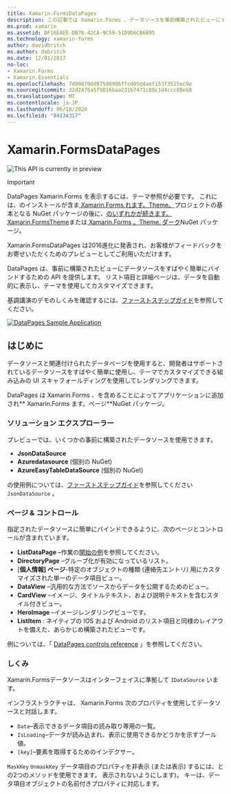```yaml
---
title: Xamarin.FormsDataPages
description: この記事では Xamarin.Forms 、データソースを事前構築されたビューにすばやく簡単にバインドするための API を提供する DataPages について説明します。
ms.prod: xamarin
ms.assetid: DF16EAEE-DB78-42CA-9C59-51D9D6CB6B95
ms.technology: xamarin-forms
author: davidbritch
ms.author: dabritch
ms.date: 12/01/2017
no-loc:
- Xamarin.Forms
- Xamarin.Essentials
ms.openlocfilehash: 7d99870dd975d0996ffcd05d4aef153f3515ec9e
ms.sourcegitcommit: 32d2476a5f9016baa231b7471c88c1d4ccc08eb8
ms.translationtype: MT
ms.contentlocale: ja-JP
ms.lasthandoff: 06/18/2020
ms.locfileid: "84134317"
---
```

# <a name="xamarinforms-datapages"></a>Xamarin.FormsDataPages

![](~/media/shared/preview.png "This API is currently in preview")

> [!IMPORTANT]
> DataPages Xamarin.Forms を表示するには、テーマ参照が必要です。 これには、のインストールが含ま[ Xamarin.Forms れます。Theme。](https://www.nuget.org/packages/Xamarin.Forms.Theme.Base/)プロジェクトの基本となる NuGet パッケージの後に、[のいずれかが続きます。 Xamarin.FormsTheme](https://www.nuget.org/packages/Xamarin.Forms.Theme.Light/)または[ Xamarin.Forms 。Theme. ダーク](https://www.nuget.org/packages/Xamarin.Forms.Theme.Dark/)NuGet パッケージ。

Xamarin.FormsDataPages は2016進化に発表され、お客様がフィードバックをお寄せいただくためのプレビューとしてご利用いただけます。

DataPages は、事前に構築されたビューにデータソースをすばやく簡単にバインドするための API を提供します。 リスト項目と詳細ページは、データを自動的に表示し、テーマを使用してカスタマイズできます。

基調講演のデモのしくみを確認するには、[ファーストステップガイド](get-started.md)を参照してください。

[![](images/demo-sml.png "DataPages Sample Application")](images/demo.png#lightbox "DataPages Sample Application")

## <a name="introduction"></a>はじめに

データソースと関連付けられたデータページを使用すると、開発者はサポートされているデータソースをすばやく簡単に使用し、テーマでカスタマイズできる組み込みの UI スキャフォールディングを使用してレンダリングできます。

DataPages は Xamarin.Forms 、を含めることによってアプリケーションに追加され** Xamarin.Forms ます。ページ**NuGet パッケージ。

### <a name="data-sources"></a>ソリューション エクスプローラー

プレビューでは、いくつかの事前に構築されたデータソースを使用できます。

* **JsonDataSource**
* **Azuredatasource** (個別の NuGet)
* **AzureEasyTableDataSource** (個別の NuGet)

の使用例については、[ファーストステップガイド](get-started.md)を参照してください `JsonDataSource` 。

### <a name="pages--controls"></a>ページ & コントロール

指定されたデータソースに簡単にバインドできるように、次のページとコントロールが含まれています。

* **ListDataPage** –作業の[開始の例](get-started.md)を参照してください。
* **DirectoryPage** –グループ化が有効になっているリスト。
* [**個人情報] ページ**-特定のオブジェクトの種類 (連絡先エントリ) 用にカスタマイズされた単一のデータ項目ビュー。
* **DataView** –汎用的な方法でソースからデータを公開するためのビュー。
* **CardView** –イメージ、タイトルテキスト、および説明テキストを含むスタイル付きビュー。
* **HeroImage** –イメージレンダリングビューです。
* **ListItem** : ネイティブの IOS および Android のリスト項目と同様のレイアウトを備えた、あらかじめ構築されたビューです。

例については、「 [DataPages controls reference](controls.md) 」を参照してください。

### <a name="under-the-hood"></a>しくみ

Xamarin.Formsデータソースはインターフェイスに準拠して `IDataSource` います。

インフラストラクチャは、 Xamarin.Forms 次のプロパティを使用してデータソースと対話します。

* `Data`–表示できるデータ項目の読み取り専用の一覧。
* `IsLoading`–データが読み込まれ、表示に使用できるかどうかを示すブール値。
* `[key]`–要素を取得するためのインデクサー。

`MaskKey` `UnmaskKey` データ項目のプロパティを非表示 (または表示) するには、との2つのメソッドを使用できます。 表示されないようにします)。
キーは、データ項目オブジェクトの名前付きプロパティに対応します。
